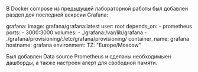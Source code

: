 В Docker compose из предыдущей лабораторной работы был добавлен раздел доя последней векрсии Grafana:

grafana:
    image: grafana/grafana:latest
    user: root
    depends_on:
      - prometheus
    ports:
      - 3000:3000
    volumes:
      - ./grafana:/var/lib/grafana
      - ./grafana/provisioning/:/etc/grafana/provisioning/
    container_name: grafana
    hostname: grafana
    environment:
      TZ: "Europe/Moscow"

Был добавлен Data source Prometheus и сделаны необходимыен дашборды, а также настроен алерт для свободной памяти.
